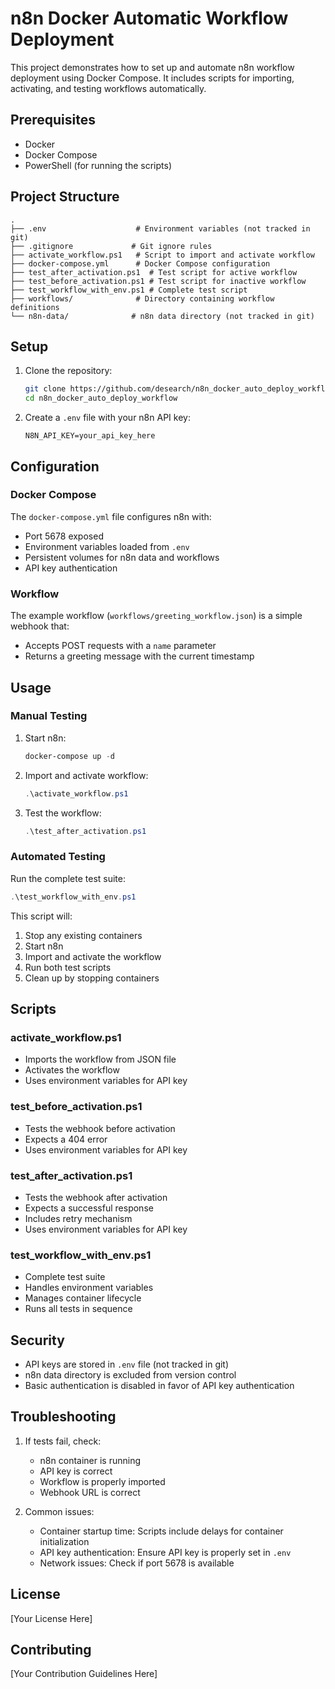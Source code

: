 # n8n Docker Automatic Workflow Deployment

This project demonstrates how to set up and automate n8n workflow deployment using Docker Compose. It includes scripts for importing, activating, and testing workflows automatically.

## Prerequisites

- Docker
- Docker Compose
- PowerShell (for running the scripts)

## Project Structure

```
.
├── .env                    # Environment variables (not tracked in git)
├── .gitignore             # Git ignore rules
├── activate_workflow.ps1   # Script to import and activate workflow
├── docker-compose.yml      # Docker Compose configuration
├── test_after_activation.ps1  # Test script for active workflow
├── test_before_activation.ps1 # Test script for inactive workflow
├── test_workflow_with_env.ps1 # Complete test script
├── workflows/              # Directory containing workflow definitions
└── n8n-data/              # n8n data directory (not tracked in git)
```

## Setup

1. Clone the repository:
   ```bash
   git clone https://github.com/desearch/n8n_docker_auto_deploy_workflow.git
   cd n8n_docker_auto_deploy_workflow
   ```

2. Create a `.env` file with your n8n API key:
   ```
   N8N_API_KEY=your_api_key_here
   ```

## Configuration

### Docker Compose

The `docker-compose.yml` file configures n8n with:
- Port 5678 exposed
- Environment variables loaded from `.env`
- Persistent volumes for n8n data and workflows
- API key authentication

### Workflow

The example workflow (`workflows/greeting_workflow.json`) is a simple webhook that:
- Accepts POST requests with a `name` parameter
- Returns a greeting message with the current timestamp

## Usage

### Manual Testing

1. Start n8n:
   ```powershell
   docker-compose up -d
   ```

2. Import and activate workflow:
   ```powershell
   .\activate_workflow.ps1
   ```

3. Test the workflow:
   ```powershell
   .\test_after_activation.ps1
   ```

### Automated Testing

Run the complete test suite:
```powershell
.\test_workflow_with_env.ps1
```

This script will:
1. Stop any existing containers
2. Start n8n
3. Import and activate the workflow
4. Run both test scripts
5. Clean up by stopping containers

## Scripts

### activate_workflow.ps1
- Imports the workflow from JSON file
- Activates the workflow
- Uses environment variables for API key

### test_before_activation.ps1
- Tests the webhook before activation
- Expects a 404 error
- Uses environment variables for API key

### test_after_activation.ps1
- Tests the webhook after activation
- Expects a successful response
- Includes retry mechanism
- Uses environment variables for API key

### test_workflow_with_env.ps1
- Complete test suite
- Handles environment variables
- Manages container lifecycle
- Runs all tests in sequence

## Security

- API keys are stored in `.env` file (not tracked in git)
- n8n data directory is excluded from version control
- Basic authentication is disabled in favor of API key authentication

## Troubleshooting

1. If tests fail, check:
   - n8n container is running
   - API key is correct
   - Workflow is properly imported
   - Webhook URL is correct

2. Common issues:
   - Container startup time: Scripts include delays for container initialization
   - API key authentication: Ensure API key is properly set in `.env`
   - Network issues: Check if port 5678 is available

## License

[Your License Here]

## Contributing

[Your Contribution Guidelines Here] 